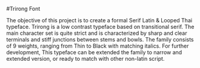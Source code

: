#Trirong Font

The objective of this project is to create a formal Serif Latin & Looped Thai typeface. Trirong is a low contrast typeface based on transitional serif. The main character set is quite strict and is characterized by sharp and clear terminals and stiff junctions between stems and bowls. The family consists of 9 weights, ranging from Thin to Black with matching italics. For further development, This typeface can be extended the family to narrow and extended version, or ready to match with other non-latin script.
